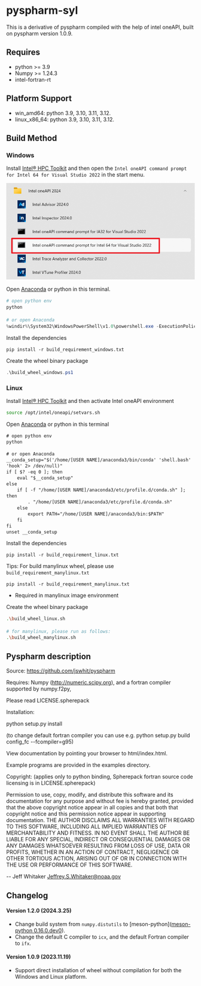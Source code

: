 # pyspharm-syl

This is a derivative of pyspharm compiled with the help of intel oneAPI, built on pyspharm version 1.0.9.

## Requires

- python >= 3.9
- Numpy >= 1.24.3
- intel-fortran-rt

## Platform Support

- win_amd64: python 3.9, 3.10, 3.11, 3.12.  
- linux_x86_64: python 3.9, 3.10, 3.11, 3.12. 


## Build Method

### Windows

Install [Intel® HPC Toolkit](https://www.intel.com/content/www/us/en/developer/tools/oneapi/hpc-toolkit-download.html) and then open the `Intel oneAPI command prompt for Intel 64 for Visual Studio 2022` in the start menu.

![](https://github.com/shenyulu/pyspharm-syl/blob/master/fig/readme1.png)

Open [Anaconda](https://www.anaconda.com/download) or python in this terminal.

```powershell
# open python env
python

# or open Anaconda
%windir%\System32\WindowsPowerShell\v1.0\powershell.exe -ExecutionPolicy ByPass -NoExit -Command "& 'C:\Users\[USER NAME]\anaconda3\shell\condabin\conda-hook.ps1' ; conda activate 'C:\Users\[USER NAME]\anaconda3' "
```

Install the dependencies

```
pip install -r build_requirement_windows.txt
```

Create the wheel binary package

```powershell
.\build_wheel_windows.ps1
```

### Linux

Install [Intel® HPC Toolkit](https://www.intel.com/content/www/us/en/developer/tools/oneapi/hpc-toolkit-download.html) and then activate Intel oneAPI environment

```bash
source /opt/intel/oneapi/setvars.sh
```

Open [Anaconda](https://www.anaconda.com/download) or python in this terminal

```
# open python env
python

# or open Anaconda
__conda_setup="$('/home/[USER NAME]/anaconda3/bin/conda' 'shell.bash' 'hook' 2> /dev/null)"
if [ $? -eq 0 ]; then
    eval "$__conda_setup"
else
    if [ -f "/home/[USER NAME]/anaconda3/etc/profile.d/conda.sh" ]; then
        . "/home/[USER NAME]/anaconda3/etc/profile.d/conda.sh"
    else
        export PATH="/home/[USER NAME]/anaconda3/bin:$PATH"
    fi
fi
unset __conda_setup
```

Install the dependencies

```
pip install -r build_requirement_linux.txt
```

Tips: For build manylinux wheel, please use `build_requirement_manylinux.txt`

```
pip install -r build_requirement_manylinux.txt
```

- Required in manylinux image environment

Create the wheel binary package

```bash
.\build_wheel_linux.sh

# for manylinux, please run as follows:
.\build_wheel_manylinux.sh
```

## Pyspharm description

Source: https://github.com/jswhit/pyspharm

Requires: Numpy (http://numeric.scipy.org),
and a fortran compiler supported by numpy.f2py,

Please read LICENSE.spherepack

Installation: 

python setup.py install

(to change default fortran compiler you can use e.g.
 python setup.py build config_fc --fcompiler=g95)

View documentation by pointing your browser to html/index.html.

Example programs are provided in the examples directory.

Copyright: (applies only to python binding, Spherepack fortran
source code licensing is in LICENSE.spherepack)

Permission to use, copy, modify, and distribute this software and its
documentation for any purpose and without fee is hereby granted,
provided that the above copyright notice appear in all copies and that
both that copyright notice and this permission notice appear in
supporting documentation.
THE AUTHOR DISCLAIMS ALL WARRANTIES WITH REGARD TO THIS SOFTWARE,
INCLUDING ALL IMPLIED WARRANTIES OF MERCHANTABILITY AND FITNESS. IN NO
EVENT SHALL THE AUTHOR BE LIABLE FOR ANY SPECIAL, INDIRECT OR
CONSEQUENTIAL DAMAGES OR ANY DAMAGES WHATSOEVER RESULTING FROM LOSS OF
USE, DATA OR PROFITS, WHETHER IN AN ACTION OF CONTRACT, NEGLIGENCE OR
OTHER TORTIOUS ACTION, ARISING OUT OF OR IN CONNECTION WITH THE USE OR
PERFORMANCE OF THIS SOFTWARE.

-- Jeff Whitaker <Jeffrey.S.Whitaker@noaa.gov>

## Changelog

#### Version 1.2.0 (2024.3.25)
- Change build system from `numpy.distutils` to [meson-python]([meson-python 0.16.0.dev0](https://meson-python.readthedocs.io/en/latest/)).
- Change the default C compiler to `icx`, and the default Fortran compiler to `ifx`.

#### Version 1.0.9 (2023.11.19)

- Support direct installation of wheel without compilation for both the Windows and Linux platform.


